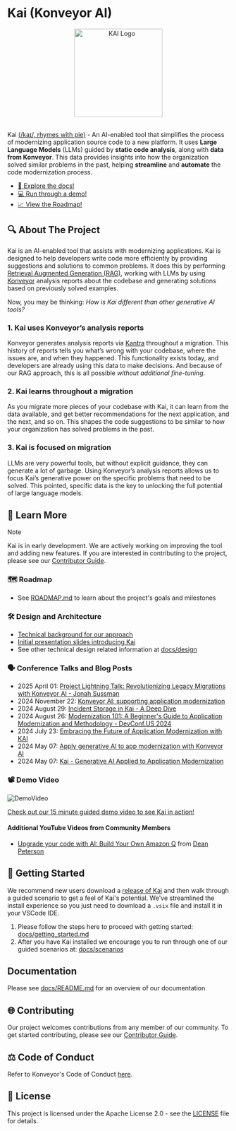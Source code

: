 # Kai (Konveyor AI)

<!-- trunk-ignore-begin -->
<div align="center">
  <a href="https://github.com/konveyor/kai">
    <img src="docs/images/kai_logo.png" alt="KAI Logo" width="200" height="200">
  </a>
</div>
<!-- trunk-ignore-end -->

<br>

Kai [(/kaɪ/, rhymes with pie)](https://www.howtopronounce.com/ka%C3%AC-4) - An
AI-enabled tool that simplifies the process of modernizing application source
code to a new platform. It uses **Large Language Models** (LLMs) guided by
**static code analysis**, along with **data from Konveyor**. This data provides
insights into how the organization solved similar problems in the past, helping
**streamline** and **automate** the code modernization process.

- [📖 Explore the docs!](/docs)
- [💻 Run through a demo!](/docs/scenarios/README.md)
- [📈 View the Roadmap!](ROADMAP.md)

## 🔍 About The Project

Kai is an AI-enabled tool that assists with modernizing applications. Kai is
designed to help developers write code more efficiently by providing suggestions
and solutions to common problems. It does this by performing [Retrieval
Augmented Generation (RAG)](https://arxiv.org/abs/2005.11401), working with LLMs
by using [Konveyor](https://github.com/konveyor) analysis reports about the
codebase and generating solutions based on previously solved examples.

Now, you may be thinking: _How is Kai different than other generative AI tools?_

### 1. Kai uses Konveyor’s analysis reports

Konveyor generates analysis reports via
[Kantra](https://github.com/konveyor/kantra) throughout a migration. This
history of reports tells you what’s wrong with your codebase, where the issues
are, and when they happened. This functionality exists today, and developers are
already using this data to make decisions. And because of our RAG approach, this
is all possible _without additional fine-tuning_.

### 2. Kai learns throughout a migration

As you migrate more pieces of your
codebase with Kai, it can learn from the data available, and get better
recommendations for the next application, and the next, and so on. This shapes
the code suggestions to be similar to how your organization has solved problems
in the past.

### 3. Kai is focused on migration

LLMs are very powerful tools, but without explicit guidance, they can generate a
lot of garbage. Using Konveyor’s analysis reports allows us to focus Kai’s
generative power on the specific problems that need to be solved. This pointed,
specific data is the key to unlocking the full potential of large language
models.

## 🏫 Learn More

> [!NOTE]
>
> Kai is in early development. We are actively working on improving the tool and
> adding new features. If you are interested in contributing to the project,
> please see our [Contributor Guide](CONTRIBUTING.md).

### 🗺️ Roadmap

- See [ROADMAP.md](ROADMAP.md) to learn about the project's goals and milestones

### 🛠️ Design and Architecture

- [Technical background for our approach](docs/design/technical_background.md)
- [Initial presentation slides introducing
  Kai](https://docs.google.com/presentation/d/1awMdp5hHC6L4Xc_uY6Kj4XiskAArDGPhyQRBI6GJUAo/)
- See other technical design related information at [docs/design](docs/design)

### 🗣️ Conference Talks and Blog Posts

- 2025 April 01: [Project Lightning Talk: Revolutionizing Legacy Migrations with
  Konveyor AI - Jonah Sussman](https://kccnceu2025.sched.com/event/1tcwv)
- 2024 November 22: [Konveyor AI: supporting application
  modernization](https://www.cncf.io/blog/2024/11/22/konveyor-ai-supporting-application-modernization/)
- 2024 August 29: [Incident Storage in Kai - A Deep
  Dive](https://www.konveyor.io/blog/kai-incident-storage-2024/)
- 2024 August 26: [Modernization 101: A Beginner's Guide to Application
  Modernization and Methodology - DevConf.US
  2024](https://www.youtube.com/watch?v=ic5WnbYVTto)
- 2024 July 23: [Embracing the Future of Application Modernization with
  KAI](https://shaaf.dev/post/2024-07-23-embracing-the-future-of-app-mod-with-konveyor-ai/)
- 2024 May 07: [Apply generative AI to app modernization with Konveyor
  AI](https://developers.redhat.com/articles/2024/05/07/modernize-apps-konveyor-ai)
- 2024 May 07: [Kai - Generative AI Applied to Application
  Modernization](https://www.konveyor.io/blog/kai-deep-dive-2024/)

### 📽️ Demo Video

![DemoVideo](/docs/images/Kai_April_26c.gif)

[Check out our 15 minute guided demo video to see Kai in
action!](https://www.youtube.com/watch?v=aE8qNY2m4v4)

#### Additional YouTube Videos from Community Members

- [Upgrade your code with AI: Build Your Own Amazon
  Q](https://www.youtube.com/watch?v=IF2xQlii4ws) from [Dean
  Peterson](https://www.linkedin.com/in/deantrepreneur/)

## 🚀 Getting Started

We recommend new users download a [release of
Kai](https://github.com/konveyor/editor-extensions/releases) and then walk
through a guided scenario to get a feel of Kai's potential. We've streamlined
the install experience so you just need to download a `.vsix` file and install
it in your VSCode IDE.

1. Please follow the steps here to proceed with getting started:
   [docs/getting_started.md](docs/getting_started.md)
2. After you have Kai installed we encourage you to run through one of our
   guided scenarios at: [docs/scenarios](docs/scenarios/README.md)

## Documentation

Please see [docs/README.md](docs/README.md) for an overview of our documentation

## 🌐 Contributing

Our project welcomes contributions from any member of our community. To get
started contributing, please see our [Contributor Guide](CONTRIBUTING.md).

## ⚖️ Code of Conduct

Refer to Konveyor's Code of Conduct
[here](https://github.com/konveyor/community/blob/main/CODE_OF_CONDUCT.md).

## 📜 License

This project is licensed under the Apache License 2.0 - see the
[LICENSE](LICENSE) file for details.
